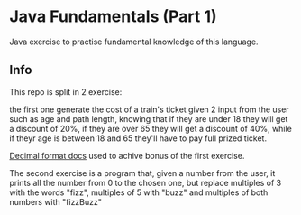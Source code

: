 # Java Fundamentals (Part 1)

Java exercise to practise fundamental knowledge of this language.
## Info
This repo is split in 2 exercise: 

the first one generate the cost of a train's ticket given 2 input from the user such as age and path length, knowing that if they are under 18 they will get a discount of 20%, if they are over 65 they will get a discount of 40%, while if theyr age is between 18 and 65 they'll have to pay full prized ticket.

[Decimal format docs](https://www.baeldung.com/java-decimalformat) used to achive bonus of the first exercise.

The second exercise is a program that, given a number from the user, it prints all the number from 0 to the chosen one, but replace multiples of 3 with the words "fizz", multiples of 5 with "buzz" and multiples of both numbers with "fizzBuzz"

